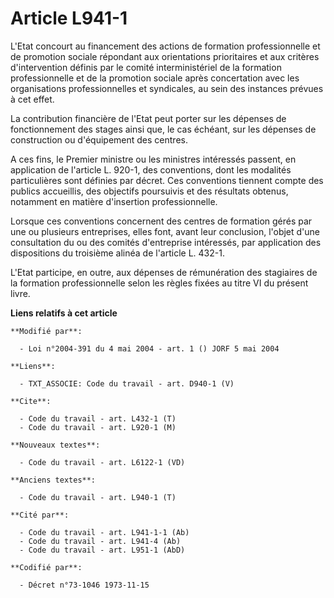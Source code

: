 # Article L941-1

L'Etat concourt au financement des actions de formation professionnelle et de promotion sociale répondant aux orientations
prioritaires et aux critères d'intervention définis par le comité interministériel de la formation professionnelle et de la
promotion sociale après concertation avec les organisations professionnelles et syndicales, au sein des instances prévues à
cet effet.

La contribution financière de l'Etat peut porter sur les dépenses de fonctionnement des stages ainsi que, le cas échéant, sur
les dépenses de construction ou d'équipement des centres.

A ces fins, le Premier ministre ou les ministres intéressés passent, en application de l'article L. 920-1, des conventions,
dont les modalités particulières sont définies par décret. Ces conventions tiennent compte des publics accueillis, des
objectifs poursuivis et des résultats obtenus, notamment en matière d'insertion professionnelle.

Lorsque ces conventions concernent des centres de formation gérés par une ou plusieurs entreprises, elles font, avant leur
conclusion, l'objet d'une consultation du ou des comités d'entreprise intéressés, par application des dispositions du
troisième alinéa de l'article L.  432-1.

L'Etat participe, en outre, aux dépenses de rémunération des stagiaires de la formation professionnelle selon les règles
fixées au titre VI du présent livre.

**Liens relatifs à cet article**

	**Modifié par**:

	  - Loi n°2004-391 du 4 mai 2004 - art. 1 () JORF 5 mai 2004

	**Liens**:

	  - TXT_ASSOCIE: Code du travail - art. D940-1 (V)

	**Cite**:

	  - Code du travail - art. L432-1 (T)
	  - Code du travail - art. L920-1 (M)

	**Nouveaux textes**:

	  - Code du travail - art. L6122-1 (VD)

	**Anciens textes**:

	  - Code du travail - art. L940-1 (T)

	**Cité par**:

	  - Code du travail - art. L941-1-1 (Ab)
	  - Code du travail - art. L941-4 (Ab)
	  - Code du travail - art. L951-1 (AbD)

	**Codifié par**:

	  - Décret n°73-1046 1973-11-15
